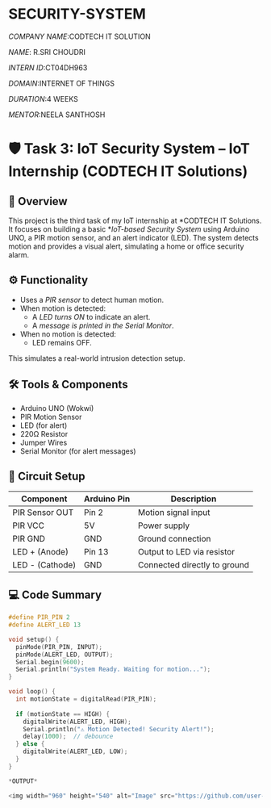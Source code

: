 # SECURITY-SYSTEM

*COMPANY NAME*:CODTECH IT SOLUTION

*NAME*: R.SRI CHOUDRI

*INTERN ID*:CT04DH963

*DOMAIN*:INTERNET OF THINGS

*DURATION*:4 WEEKS

*MENTOR*:NEELA SANTHOSH

# 🛡 Task 3: IoT Security System – IoT Internship (CODTECH IT Solutions)

## 📘 Overview

This project is the third task of my IoT internship at *CODTECH IT Solutions. It focuses on building a basic **IoT-based Security System* using Arduino UNO, a PIR motion sensor, and an alert indicator (LED). The system detects motion and provides a visual alert, simulating a home or office security alarm.

## ⚙ Functionality

- Uses a *PIR sensor* to detect human motion.
- When motion is detected:
  - A *LED turns ON* to indicate an alert.
  - A *message is printed in the Serial Monitor*.
- When no motion is detected:
  - LED remains OFF.
  
This simulates a real-world intrusion detection setup.

## 🛠 Tools & Components

- Arduino UNO (Wokwi)
- PIR Motion Sensor
- LED (for alert)
- 220Ω Resistor
- Jumper Wires
- Serial Monitor (for alert messages)

## 🔌 Circuit Setup

| Component     | Arduino Pin | Description                  |
|---------------|-------------|------------------------------|
| PIR Sensor OUT| Pin 2       | Motion signal input          |
| PIR VCC       | 5V          | Power supply                 |
| PIR GND       | GND         | Ground connection            |
| LED + (Anode) | Pin 13      | Output to LED via resistor   |
| LED - (Cathode)| GND        | Connected directly to ground |

## 💻 Code Summary

```cpp
#define PIR_PIN 2
#define ALERT_LED 13

void setup() {
  pinMode(PIR_PIN, INPUT);
  pinMode(ALERT_LED, OUTPUT);
  Serial.begin(9600);
  Serial.println("System Ready. Waiting for motion...");
}

void loop() {
  int motionState = digitalRead(PIR_PIN);
  
  if (motionState == HIGH) {
    digitalWrite(ALERT_LED, HIGH);
    Serial.println("⚠ Motion Detected! Security Alert!");
    delay(1000);  // debounce
  } else {
    digitalWrite(ALERT_LED, LOW);
  }
}

*OUTPUT*

<img width="960" height="540" alt="Image" src="https://github.com/user-attachments/assets/4147a96c-79c4-4449-a2f6-4cf67126770b" />
